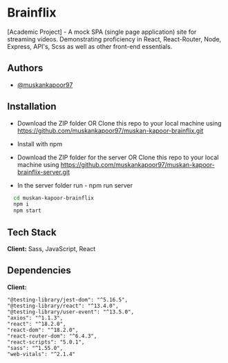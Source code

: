 
# Brainflix

[Academic Project] - A mock SPA (single page application) site for streaming videos. Demonstrating proficiency in React, React-Router, Node, Express, API's, Scss as well as other front-end essentials.



## Authors

- [@muskankapoor97](https://github.com/muskankapoor97)


## Installation

- Download the ZIP folder OR Clone this repo to your local machine using https://github.com/muskankapoor97/muskan-kapoor-brainflix.git


- Install with npm

- Download the ZIP folder for the server OR Clone this repo to your local machine using https://github.com/muskankapoor97/muskan-kapoor-brainflix-server.git

- In the server folder run - npm run server

```bash
  cd muskan-kapoor-brainflix
  npm i
  npm start
```
    
## Tech Stack

**Client:** 
Sass, JavaScript, React




## Dependencies

**Client:** 

    "@testing-library/jest-dom": "^5.16.5",
    "@testing-library/react": "^13.4.0",
    "@testing-library/user-event": "^13.5.0",
    "axios": "^1.1.3",
    "react": "^18.2.0",
    "react-dom": "^18.2.0",
    "react-router-dom": "^6.4.3",
    "react-scripts": "5.0.1",
    "sass": "^1.55.0",
    "web-vitals": "^2.1.4"


